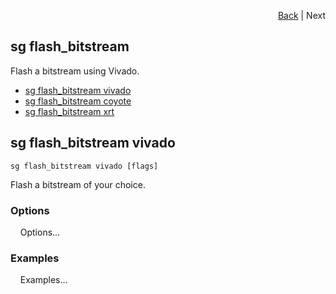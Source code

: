 <div id="readme" class="Box-body readme blob js-code-block-container">
<article class="markdown-body entry-content p-3 p-md-6" itemprop="text">
<p align="right">
<a href="https://github.com/fpgasystems/hacc/blob/main/docs/CLI.md">Back</a> | Next
</p>

# sg flash_bitstream
Flash a bitstream using Vivado.

* [sg flash_bitstream vivado](#sg-flashbitstream-vivado)
* [sg flash_bitstream coyote]()
* [sg flash_bitstream xrt]()

## sg flash_bitstream vivado
```
sg flash_bitstream vivado [flags]
```
Flash a bitstream of your choice.

### Options
&nbsp; &nbsp; Options...

### Examples
&nbsp; &nbsp; Examples...